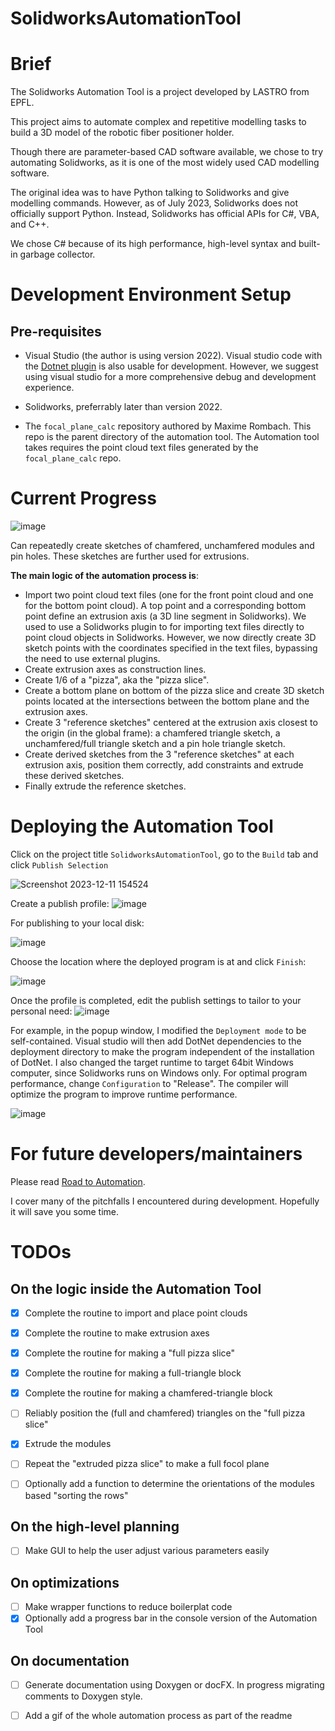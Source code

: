 # SolidworksAutomationTool

# Brief

The Solidworks Automation Tool is a project developed by LASTRO from EPFL. 

This project aims to automate complex and repetitive modelling tasks to build a 3D model of the robotic fiber positioner holder. 

Though there are parameter-based CAD software available, we chose to try automating Solidworks, as it is one of the most widely used CAD modelling software. 

The original idea was to have Python talking to Solidworks and give modelling commands. However, as of July 2023, Solidworks does not officially support Python. Instead, Solidworks has official APIs for C#, VBA, and C++.

We chose C# because of its high performance, high-level syntax and built-in garbage collector. 

# Development Environment Setup

## Pre-requisites

- Visual Studio (the author is using version 2022). Visual studio code with the [Dotnet plugin](https://code.visualstudio.com/docs/languages/dotnet) is also usable for development. However, we suggest using visual studio for a more comprehensive debug and development experience.

- Solidworks, preferrably later than version 2022. 

- The `focal_plane_calc` repository authored by Maxime Rombach. This repo is the parent directory of the automation tool. The Automation tool takes requires the point cloud text files generated by the `focal_plane_calc` repo.

# Current Progress

![image](https://github.com/MaximeRombach/focal_plane_calc/assets/85515041/a318a5ba-255b-46d2-bc5c-120a5eb87579)

Can repeatedly create sketches of chamfered, unchamfered modules and pin holes. These sketches are further used for extrusions.

**The main logic of the automation process is**:
- Import two point cloud text files (one for the front point cloud and one for the bottom point cloud). A top point and a corresponding bottom point define an extrusion axis (a 3D line segment in Solidworks). We used to use a Solidworks plugin to for importing text files directly to point cloud objects in Solidworks. However, we now directly create 3D sketch points with the coordinates specified in the text files, bypassing the need to use external plugins.
- Create extrusion axes as construction lines.
- Create 1/6 of a "pizza", aka the "pizza slice".
- Create a bottom plane on bottom of the pizza slice and create 3D sketch points located at the intersections between the bottom plane and the extrusion axes.
- Create 3 "reference sketches" centered at the extrusion axis closest to the origin (in the global frame): a chamfered triangle sketch, a unchamfered/full triangle sketch and a pin hole triangle sketch. 
- Create derived sketches from the 3 "reference sketches" at each extrusion axis, position them correctly, add constraints and extrude these derived sketches.
- Finally extrude the reference sketches.

# Deploying the Automation Tool

Click on the project title `SolidworksAutomationTool`, go to the `Build` tab and click `Publish Selection`

![Screenshot 2023-12-11 154524](https://github.com/MaximeRombach/focal_plane_calc/assets/85515041/6d5b3ec0-0d1f-4024-8395-33f1d98b9f2c)

Create a publish profile:
![image](https://github.com/MaximeRombach/focal_plane_calc/assets/85515041/e16e340b-5d8e-4f5c-a353-1c9804edb67b)

For publishing to your local disk:

![image](https://github.com/MaximeRombach/focal_plane_calc/assets/85515041/d7040488-f5c5-41a0-bb6d-7cd8a2958494)

Choose the location where the deployed program is at and click `Finish`:

![image](https://github.com/MaximeRombach/focal_plane_calc/assets/85515041/a04776d9-3e8a-4bc9-a708-c5133b26b85b)

Once the profile is completed, edit the publish settings to tailor to your personal need:
![image](https://github.com/MaximeRombach/focal_plane_calc/assets/85515041/0133e44d-9b86-4625-9ff0-4eea852b32b8)

For example, in the popup window, I modified the `Deployment mode` to be self-contained. Visual studio will then add DotNet dependencies to the deployment directory to make the program independent of the installation of DotNet.
I also changed the target runtime to target 64bit Windows computer, since Solidworks runs on Windows only. 
For optimal program performance, change `Configuration` to "Release". The compiler will optimize the program to improve runtime performance. 

![image](https://github.com/MaximeRombach/focal_plane_calc/assets/85515041/87f89055-148b-4b37-8261-c084bebf4189)


# For future developers/maintainers

Please read [Road to Automation](RoadToAutomation.md).  

I cover many of the pitchfalls I encountered during development. Hopefully it will save you some time. 

# TODOs

## On the logic inside the Automation Tool

- [x] Complete the routine to import and place point clouds

- [x] Complete the routine to make extrusion axes

- [x] Complete the routine for making a "full pizza slice"

- [x] Complete the routine for making a full-triangle block

- [x] Complete the routine for making a chamfered-triangle block

- [ ] Reliably position the (full and chamfered) triangles on the "full pizza slice"

- [x] Extrude the modules

- [ ] Repeat the "extruded pizza slice" to make a full focol plane

- [ ] Optionally add a function to determine the orientations of the modules based "sorting the rows"

## On the high-level planning

- [ ] Make GUI to help the user adjust various parameters easily

## On optimizations

- [ ] Make wrapper functions to reduce boilerplat code
- [x] Optionally add a progress bar in the console version of the Automation Tool

## On documentation

- [ ] Generate documentation using Doxygen or docFX. In progress migrating comments to Doxygen style.

- [ ] Add a gif of the whole automation process as part of the readme
